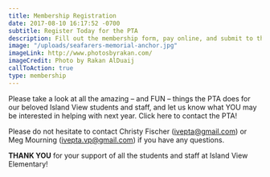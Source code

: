 ```yaml
---
title: Membership Registration
date: 2017-08-10 16:17:52 -0700
subtitle: Register Today for the PTA
description: Fill out the membership form, pay online, and submit to the PTA board.
image: "/uploads/seafarers-memorial-anchor.jpg"
imageLink: http://www.photosbyrakan.com/
imageCredit: Photo by Rakan AlDuaij
callToAction: true
type: membership
---
```

Please take a look at all the amazing – and FUN – things the PTA does for our beloved Island View students and staff, and let us know what YOU may be interested in helping with next year. Click here to contact the PTA!

Please do not hesitate to contact Christy Fischer ([ivepta@gmail.com](ivepta@gmail.com)) or
Meg Mourning ([ivepta.vp@gmail.com](ivepta.vp@gmail.com)) if you have any questions. 
 
**THANK YOU** for your support of all the students and staff at Island View Elementary!